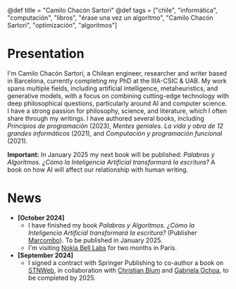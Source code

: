 @def title = "Camilo Chacón Sartori"
@def tags = ["chile", "informática", "computación", "libros", "érase una vez un algoritmo", "Camilo Chacón Sartori", "optimización", "algoritmos"]

# Presentation
I'm Camilo Chacón Sartori, a Chilean engineer, researcher and writer based in Barcelona, currently completing my PhD at the IIIA-CSIC & UAB. My work spans multiple fields, including artificial intelligence, metaheuristics, and generative models, with a focus on combining cutting-edge technology with deep philosophical questions, particularly around AI and computer science. I have a strong passion for philosophy, science, and literature, which I often share through my writings. I have authored several books, including *Principios de programación* (2023), *Mentes geniales. La vida y obra de 12 grandes informáticos* (2021), and *Computación y programación funcional* (2021). 

**Important:** In January 2025 my next book will be published: *Palabras y Algoritmos. ¿Cómo la Inteligencia Artificial transformará la escritura?* A book on how AI will affect our relationship with human writing.

# News
- **[October 2024]** 
    - I have finished my book *Palabras y Algoritmos. ¿Cómo la Inteligencia Artificial transformará la escritura?* (Publisher [Marcombo](https://www.marcombo.com)). To be published in January 2025.
    - I'm visiting [Nokia Bell Labs](https://www.bell-labs.com) for two months in Paris.
- **[September 2024]**
    - I signed a contract with Springer Publishing to co-author a book on [STNWeb](https://www.sciencedirect.com/science/article/pii/S2665963823000957), in collaboration with [Christian Blum](https://www.iiia.csic.es/~christian.blum/) and [Gabriela Ochoa](https://www.stir.ac.uk/people/257336#panel_1_1), to be completed by 2025.
